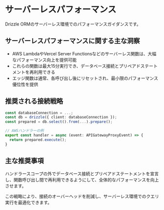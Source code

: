 # サーバーレスパフォーマンス

Drizzle ORMのサーバーレス環境でのパフォーマンスガイダンスです。

## サーバーレスパフォーマンスに関する主な洞察

- AWS LambdaやVercel Server Functionsなどのサーバーレス関数は、大幅なパフォーマンス向上を提供可能
- これらの関数は最大15分実行でき、データベース接続とプリペアドステートメントを再利用できる
- エッジ関数は通常、各呼び出し後にリセットされ、最小限のパフォーマンス優位性を提供

## 推奨される接続戦略

```typescript
const databaseConnection = ...;
const db = drizzle({ client: databaseConnection });
const prepared = db.select().from(...).prepare();

// AWSハンドラーの例
export const handler = async (event: APIGatewayProxyEvent) => {
  return prepared.execute();
}
```

## 主な推奨事項

ハンドラースコープの外でデータベース接続とプリペアドステートメントを宣言し、関数呼び出し間で再利用できるようにして、全体的なパフォーマンスを向上させます。

この戦略により、接続のオーバーヘッドを削減し、サーバーレス環境でのクエリ実行を最適化できます。
